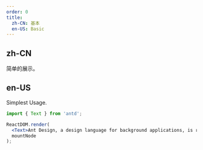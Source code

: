 ```yaml
---
order: 0
title:
  zh-CN: 基本
  en-US: Basic
---
```


## zh-CN

简单的展示。

## en-US

Simplest Usage.

```jsx
import { Text } from 'antd';

ReactDOM.render(
  <Text>Ant Design, a design language for background applications, is refined by Ant UED Team.</Text>,
  mountNode
);
```
